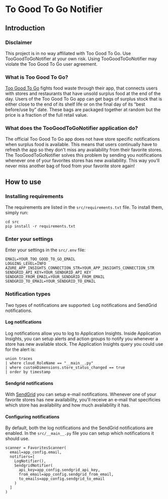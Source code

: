 # To Good To Go Notifier

## Introduction

### Disclaimer
This project is in no way affiliated with Too Good To Go. Use TooGoodToGoNotifier at your own risk. Using TooGoodToGoNotifier may violate the Too Good To Go user agreement.

### What is Too Good To Go?
[Too Good To Go](https://toogoodtogo.com/en-us) fights food waste through their app, that connects users with stores and restaurants that have unsold surplus food at the end of the day. Users of the Too Good To Go app can get bags of surplus stock that is either close to the end of its shelf life or on the final day of its “best before/use by” date. These bags are packaged together at random but the price is a fraction of the full retail value.

### What does the TooGoodToGoNotifier application do?
The official Too Good To Go app does not have store specific notifications when surplus food is available. This means that users continually have to refresh the app so they don't miss any availability from their favorite stores. The TooGoodToGoNotifier solves this problem by sending you notifications whenever one of your favorites stores has new availability. This way you'll never miss another bag of food from your favorite store again!

## How to use
### Installing requirements
The requirements are listed in the `src/requirements.txt` file. To install them, simply run:
```
cd src
pip install -r requirements.txt
```

### Enter your settings
Enter your settings in the `src/.env` file:
```
EMAIL=YOUR_TOO_GOOD_TO_GO_EMAIL
LOGGING_LEVEL=INFO
AZURE_APP_INSIGHTS_CONNECTION_STR=YOUR_APP_INSIGHTS_CONNECTION_STR
SENDGRID_API_KEY=YOUR_SENDGRID_API_KEY
SENDGRID_FROM_EMAIL=YOUR_SENDGRID_FROM_EMAIL
SENDGRID_TO_EMAIL=YOUR_SENDGRID_TO_EMAIL
```

### Notification types
Two types of notifications are supported: Log notifications and SendGrid notifications. 

#### Log notifications
Log notifications allow you to log to Application Insights. Inside Application Insights, you can setup alerts and action groups to notify you whenever a store has new available stock. The Application Insights query you could use for the alert is:
```
union traces
| where cloud_RoleName == "__main__.py"
| where customDimensions.store_status_changed == true
| order by timestamp
```

#### Sendgrid notifications
With [SendGrid](https://sendgrid.com/) you can setup e-mail notifications. Whenever one of your favorite stores has new availability, you'll receive an e-mail that specificies which store has availability and how much availability it has. 

#### Configuring notifications
By default, both the log notifications and the SendGrid notifications are enabled. In the `src/__main__.py` file you can setup which notifications it should use. 
```
scanner = FavoritesScanner(
  email=app_config.email,
  notifiers=[
    LogNotifier(),
    SendgridNotifier(
      api_key=app_config.sendgrid_api_key,
      from_email=app_config.sendgrid_from_email,
      to_emails=app_config.sendgrid_to_email
    )
  ]
)
```
